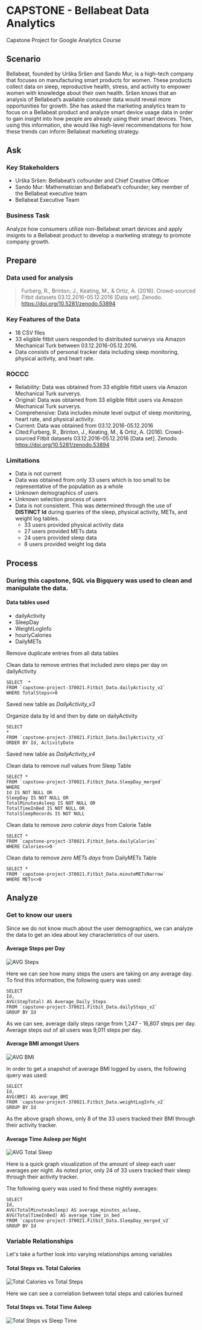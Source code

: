 # CAPSTONE - Bellabeat Data Analytics 
Capstone Project for Google Analytics Course
## Scenario
Bellabeat, founded by Urška Sršen and Sando Mur, is a high-tech company that focuses on manufacturing smart products for women. These products collect data on sleep, reproductive health, stress, and activity to empower women with knowledge about their own health. Sršen knows that an analysis of Bellabeat’s available consumer data would reveal more opportunities for growth. She has asked the marketing analytics team to focus on a Bellabeat product and analyze smart device usage data in order to gain insight into how people are already using their smart devices. Then, using this information, she would like high-level recommendations for how these trends can inform Bellabeat marketing strategy. 
## Ask
### Key Stakeholders
+ Urška Sršen: Bellabeat’s cofounder and Chief Creative Officer 
+ Sando Mur: Mathematician and Bellabeat’s cofounder; key member of the Bellabeat executive team 
+ Bellabeat Executive Team
### Business Task
Analyze how consumers utilize non-Bellabeat smart devices and apply insignts to a Bellabeat product to develop a marketing strategy to promote company growth.
## Prepare
### Data used for analysis
> Furberg, R., Brinton, J., Keating, M., & Ortiz, A. (2016). Crowd-sourced Fitbit datasets 03.12.2016-05.12.2016 [Data set]. Zenodo. https://doi.org/10.5281/zenodo.53894
### Key Features of the Data
* 18 CSV files
* 33 eligible fitbit users responded to distributed surverys via Amazon Mechanical Turk between 03.12.2016-05.12.2016. 
* Data consists of personal tracker data including sleep monitoring, physical activity, and heart rate.
### ROCCC
* Reliability: Data was obtained from 33 eligible fitbit users via Amazon Mechanical Turk surverys.
* Original: Data was obtained from 33 eligible fitbit users via Amazon Mechanical Turk surverys.
* Comprehensive: Data includes minute level output of sleep monitoring, heart rate, and physical activity.
* Current: Data was obtained from 03.12.2016-05.12.2016
* Cited:Furberg, R., Brinton, J., Keating, M., & Ortiz, A. (2016). Crowd-sourced Fitbit datasets 03.12.2016-05.12.2016 [Data set]. Zenodo. https://doi.org/10.5281/zenodo.53894
### Limitations
* Data is not current
* Data was obtained from only 33 users which is too small to be representative of the population as a whole
* Unknown demographics of users
* Unknown selection process of users
* Data is not consistent. This was determined through the use of **DISTINCT Id** during queries of the sleep, physical activity, METs, and weight log tables. 
  + 33 users provided physical activity data
  + 27 users provided METs data
  + 24 users provided sleep data
  + 8 users provided weight log data
## Process
### During this capstone, SQL via Bigquery was used to clean and manipulate the data.  

#### Data tables used
* dailyActivity
* SleepDay
* WeightLogInfo
* hourlyCalories
* DailyMETs

Remove duplicate entries from all data tables

Clean data to remove entries that included zero steps per day on dailyActivity

```
SELECT  *
FROM `capstone-project-370021.Fitbit_Data.dailyActivity_v2`
WHERE TotalSteps<>0
```

Saved new table as *DailyActivity_v3*

Organize data by Id and then by date on dailyActivity

```
SELECT
*
FROM `capstone-project-370021.Fitbit_Data.DailyActivity_v3`
ORDER BY Id, ActivityDate
```

Saved new table as *DailyActivity_v4*

Clean data to remove *null* values from Sleep Table

```
SELECT *
FROM `capstone-project-370021.Fitbit_Data.SleepDay_merged`
WHERE
Id IS NOT NULL OR
SleepDay IS NOT NULL OR
TotalMinutesAsleep IS NOT NULL OR
TotalTimeInBed IS NOT NULL OR
TotalSleepRecords IS NOT NULL
```

Clean data to remove *zero calorie days* from Calorie Table

```
SELECT *
FROM `capstone-project-370021.Fitbit_Data.dailyCalories`
WHERE Calories<>0
```

Clean data to remove *zero METs days* from DailyMETs Table

```
SELECT *
FROM `capstone-project-370021.Fitbit_Data.minuteMETsNarrow`
WHERE METs<>0
```

## Analyze

### Get to know our users

Since we do not know much about the user demographics, we can analyze the data to get an idea about key characteristics of our users.

#### Average Steps per Day

![AVG Steps](https://user-images.githubusercontent.com/121068001/211927676-1e288c30-357a-4d3f-962b-49fc45be9a76.png)

Here we can see how many steps the users are taking on any average day. To find this information, the following query was used:

```
SELECT 
Id,
AVG(StepTotal) AS Average_Daily_Steps
FROM `capstone-project-370021.Fitbit_Data.dailySteps_v2`
GROUP BY Id
```

As we can see, average daily steps range from 1,247 - 16,807 steps per day. Average steps out of all users was 9,011 steps per day.

#### Average BMI amongst Users

![AVG BMI](https://user-images.githubusercontent.com/121068001/211932698-22ad32f5-8cfa-4ba7-af51-a37d41ce7955.png)

In order to get a snapshot of average BMI logged by users, the following query was used:

```
SELECT 
Id,
AVG(BMI) AS average_BMI
FROM `capstone-project-370021.Fitbit_Data.weightLogInfo_v2`
GROUP BY Id
```

As the above graph shows, only 8 of the 33 users tracked their BMI through their activity tracker. 

#### Average Time Asleep per Night

![AVG Total Sleep](https://user-images.githubusercontent.com/121068001/211933945-c89a92dd-5c7e-4bae-8c12-42a4399cf38e.png)

Here is a quick graph visualization of the amount of sleep each user averages per night.  As noted prior, only 24 of 33 users tracked their sleep through their activity tracker.

The following query was used to find these nightly averages:

```
SELECT 
Id,
AVG(TotalMinutesAsleep) AS average_minutes_asleep,
AVG(TotalTimeInBed) AS average_time_in_bed
FROM `capstone-project-370021.Fitbit_Data.SleepDay_merged_v2`
GROUP BY Id

```

### Variable Relationships

Let's take a further look into varying relationships among variables

#### Total Steps vs. Total Calories

![Total Calories vs  Total Steps](https://user-images.githubusercontent.com/121068001/212410058-7434febe-2ac3-41b4-a172-91a7bcb571ec.png)

Here we can see a correlation between total steps and calories burned

#### Total Steps vs. Total Time Asleep

![Total Steps vs  Sleep Time](https://user-images.githubusercontent.com/121068001/213291998-e7996963-0dff-45ed-8e26-c72666a7da92.png)
